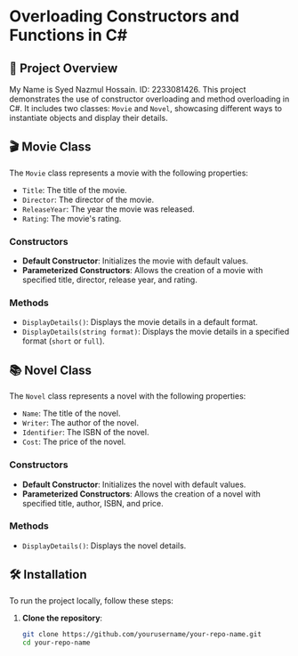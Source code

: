 # Overloading Constructors and Functions in C#

## 📖 Project Overview
My Name is Syed Nazmul Hossain. ID: 2233081426. This project demonstrates the use of constructor overloading and method overloading in C#. It includes two classes: `Movie` and `Novel`, showcasing different ways to instantiate objects and display their details.

## 🎬 Movie Class
The `Movie` class represents a movie with the following properties:
- `Title`: The title of the movie.
- `Director`: The director of the movie.
- `ReleaseYear`: The year the movie was released.
- `Rating`: The movie's rating.

### Constructors
- **Default Constructor**: Initializes the movie with default values.
- **Parameterized Constructors**: Allows the creation of a movie with specified title, director, release year, and rating.

### Methods
- `DisplayDetails()`: Displays the movie details in a default format.
- `DisplayDetails(string format)`: Displays the movie details in a specified format (`short` or `full`).

## 📚 Novel Class
The `Novel` class represents a novel with the following properties:
- `Name`: The title of the novel.
- `Writer`: The author of the novel.
- `Identifier`: The ISBN of the novel.
- `Cost`: The price of the novel.

### Constructors
- **Default Constructor**: Initializes the novel with default values.
- **Parameterized Constructors**: Allows the creation of a novel with specified title, author, ISBN, and price.

### Methods
- `DisplayDetails()`: Displays the novel details.

## 🛠️ Installation
To run the project locally, follow these steps:

1. **Clone the repository**:
   ```bash
   git clone https://github.com/yourusername/your-repo-name.git
   cd your-repo-name
